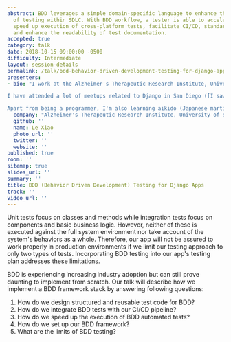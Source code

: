 ```yaml
---
abstract: BDD leverages a simple domain-specific language to enhance the effectiveness
  of testing within SDLC. With BDD workflow, a tester is able to accelerate development,
  speed up execution of cross-platform tests, facilitate CI/CD, standardize validation
  and enhance the readability of test documentation.
accepted: true
category: talk
date: 2018-10-15 09:00:00 -0500
difficulty: Intermediate
layout: session-details
permalink: /talk/bdd-behavior-driven-development-testing-for-django-apps/
presenters:
- bio: "I work at the Alzheimer's Therapeutic Research Institute, University of Southern California, as a programmer analyst, MS in Computer Science. I love exploring cut-edge techniques and trying to integrate them with my current project.

I have attended a lot of meetups related to Django in San Diego ([I saw one of the organizers giving the talk in last year DjangoCon](https://2017.djangocon.us/talks/stumbling-through-django-and-how-not-to/)) which inspired me a lot and enhanced my technical skills.

Apart from being a programmer, I'm also learning aikido (Japanese martial arts) and Japanese in my spare time."
  company: "Alzheimer's Therapeutic Research Institute, University of Southern California"
  github: ''
  name: Le Xiao
  photo_url: ''
  twitter: ''
  website: ''
published: true
room: ''
sitemap: true
slides_url: ''
summary: ''
title: BDD (Behavior Driven Development) Testing for Django Apps
track: ''
video_url: ''
---
```


Unit tests focus on classes and methods while integration tests focus on components and basic business logic. However, neither of these is executed against the full system environment nor take account of the system's behaviors as a whole. Therefore, our app will not be assured to work properly in production environments if we limit our testing approach to only two types of tests. Incorporating BDD testing into our app's testing plan addresses these limitations.

BDD is experiencing increasing industry adoption but can still prove daunting to implement from scratch. Our talk will describe how we implement a BDD framework stack by answering following questions:

1. How do we design structured and reusable test code for BDD?
2. How do we integrate BDD tests with our CI/CD pipeline? 
3. How do we speed up the execution of BDD automated tests?
4. How do we set up our BDD framework?
5. What are the limits of BDD testing?
